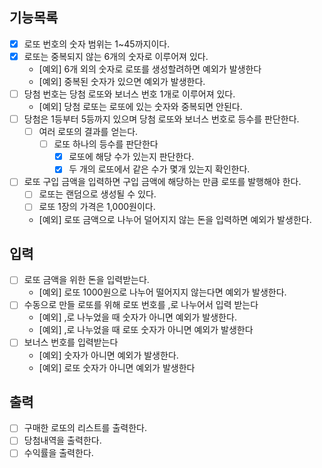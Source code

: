 ## 기능목록

- [x] 로또 번호의 숫자 범위는 1~45까지이다.
- [x] 로또는 중복되지 않는 6개의 숫자로 이루어져 있다.
  - [예외] 6개 외의 숫자로 로또를 생성할려하면 예외가 발생한다
  - [예외] 중복된 숫자가 있으면 예외가 발생한다.
- [ ] 당첨 번호는 당첨 로또와 보너스 번호 1개로 이루어져 있다.
  - [예외] 당첨 로또는 로또에 있는 숫자와 중복되면 안된다.
- [ ] 당첨은 1등부터 5등까지 있으며 당첨 로또와 보너스 번호로 등수를 판단한다.
  - [ ] 여러 로또의 결과를 얻는다. 
    - [ ] 로또 하나의 등수를 판단한다
      - [x] 로또에 해당 수가 있는지 판단한다.
      - [x] 두 개의 로또에서 같은 수가 몇개 있는지 확인한다.
- [ ] 로또 구입 금액을 입력하면 구입 금액에 해당하는 만큼 로또를 발행해야 한다.
  - [ ] 로또는 랜덤으로 생성될 수 있다. 
  - [ ] 로또 1장의 가격은 1,000원이다. 
  - [예외] 로또 금액으로 나누어 덜어지지 않는 돈을 입력하면 예외가 발생한다.


## 입력

- [ ] 로또 금액을 위한 돈을 입력받는다.
  - [예외] 로또 1000원으로 나누어 떨어지지 않는다면 예외가 발생한다.
- [ ] 수동으로 만들 로또를 위해 로또 번호를 ,로 나누어서 입력 받는다
  - [예외] ,로 나누었을 때 숫자가 아니면 예외가 발생한다.
  - [예외] ,로 나누었을 때 로또 숫자가 아니면 예외가 발생한다
- [ ] 보너스 번호를 입력받는다
  - [예외] 숫자가 아니면 예외가 발생한다.
  - [예외] 로또 숫자가 아니면 예외가 발생한다

## 출력

- [ ] 구매한 로또의 리스트를 출력한다.
- [ ] 당첨내역을 출력한다.
- [ ] 수익률을 출력한다.